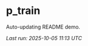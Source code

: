 # p_train

Auto-updating README demo.

<!--START_SECTION:status-->
_Last run: 2025-10-05 11:13 UTC_
<!--END_SECTION:status-->
























































































































































































































































































































































































































































































































































































































































































































































































































































































































































































































































































